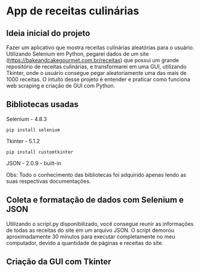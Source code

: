 # App de receitas culinárias


## Ideia inicial do projeto

Fazer um aplicativo que mostra receitas culinárias aleatórias para o usuário. Utilizando Selenium em Python, pegarei dados de um site (https://bakeandcakegourmet.com.br/receitas) que possui um grande repositório de receitas culinárias, e transformarei em uma GUI, utilizando Tkinter, onde o usuário consegue pegar aleatoriamente uma das mais de 1000 receitas. O intuito desse projeto é entender e praticar como funciona web scraping e criação de GUI com Python.


## Bibliotecas usadas

Selenium - 4.8.3

`pip install selenium`

Tkinter - 5.1.2

`pip install customtkinter`

JSON - 2.0.9 - built-in


Obs: Todo o conhecimento das bibliotecas foi adquirido apenas lendo as suas respectivas documentações.


## Coleta e formatação de dados com Selenium e JSON

Utilizando o script.py disponibilizado, você consegue reunir as informações de todas as receitas do site em um arquivo JSON. O script demorou aproximadamente 30 minutos para executar completamente no meu computador, devido a quantidade de páginas e receitas do site.


## Criação da GUI com Tkinter


